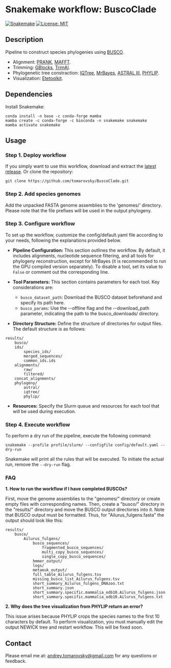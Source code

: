 # Snakemake workflow: BuscoClade

[![Snakemake](https://img.shields.io/badge/snakemake-≥6.1.0-brightgreen.svg)](https://snakemake.github.io)
[![License: MIT](https://img.shields.io/badge/License-MIT-yellow.svg)](https://opensource.org/licenses/MIT)

## Description

Pipeline to construct species phylogenies using [BUSCO](https://busco.ezlab.org/).

- Alignment: [PRANK](http://wasabiapp.org/software/prank/), [MAFFT](https://mafft.cbrc.jp/alignment/software/).
- Trimming: [GBlocks](https://academic.oup.com/mbe/article/17/4/540/1127654), [TrimAl](http://trimal.cgenomics.org/).
- Phylogenetic tree constraction: [IQTree](http://www.iqtree.org/), [MrBayes](https://nbisweden.github.io/MrBayes/), [ASTRAL III](https://bmcbioinformatics.biomedcentral.com/articles/10.1186/s12859-018-2129-y), [PHYLIP](https://phylipweb.github.io/phylip/).
- Visualization: [Etetoolkit](http://etetoolkit.org/).

## Dependencies

Install Snakemake:

```
conda install -n base -c conda-forge mamba
mamba create -c conda-forge -c bioconda -n snakemake snakemake
mamba activate snakemake
```

## Usage

### Step 1. Deploy workflow

If you simply want to use this workflow, download and extract the [latest release](https://github.com/tomarovsky/BuscoClade/releases). Or clone the repository:

```
git clone https://github.com/tomarovsky/BuscoClade.git
```

### Step 2. Add species genomes

Add the unpacked FASTA genome assemblies to the 'genomes/' directory. Please note that the file prefixes will be used in the output phylogeny.

### Step 3. Configure workflow

To set up the workflow, customize the config/default.yaml file according to your needs, following the explanations provided below.

- **Pipeline Configuration:**
This section outlines the workflow. By default, it includes alignments, nucleotide sequence filtering, and all tools for phylogeny reconstruction, except for MrBayes (it is recommended to run the GPU compiled version separately). To disable a tool, set its value to `False` or comment out the corresponding line.

- **Tool Parameters:**
This section contains parameters for each tool. Key considerations are:
  - `busco_dataset_path`: Download the BUSCO dataset beforehand and specify its path here.
  - `busco_params`: Use the --offline flag and the --download_path parameter, indicating the path to the busco_downloads/ directory.

- **Directory Structure:**
Define the structure of directories for output files. The default structure is as follows:

```
results/
    busco/
    ids/
        species_ids/
        merged_sequences/
        common_ids.ids
    alignments/
        raw/
        filtered/
    concat_alignments/
    phylogeny/
        astral/
        iqtree/
        phylip/
```

- **Resources:**
Specify the Slurm queue and resources for each tool that will be used during execution.

### Step 4. Execute workflow

To perform a dry run of the pipeline, execute the following command:

```
snakemake --profile profile/slurm/ --configfile config/default.yaml --dry-run
```

Snakemake will print all the rules that will be executed. To initiate the actual run, remove the `--dry-run` flag.

### FAQ

**1. How to run the workflow if I have completed BUSCOs?**

First, move the genome assemblies to the "genomes/" directory or create empty files with corresponding names. Then, create a "busco/" directory in the "results/" directory and move the BUSCO output directories into it. Note that BUSCO output must be formatted. Thus, for "Ailurus_fulgens.fasta" the output should look like this:

```
results/
    busco/
        Ailurus_fulgens/
            busco_sequences/
                fragmented_busco_sequences/
                multi_copy_busco_sequences/
                single_copy_busco_sequences/
            hmmer_output/
            logs/
            metaeuk_output/
            full_table_Ailurus_fulgens.tsv
            missing_busco_list_Ailurus_fulgens.tsv
            short_summary_Ailurus_fulgens_DNAzoo.txt
            short_summary.json
            short_summary.specific.mammalia_odb10.Ailurus_fulgens.json
            short_summary.specific.mammalia_odb10.Ailurus_fulgens.txt
```

**2. Why does the tree visualization from PHYLIP return an error?**

This issue arises because PHYLIP crops the species names to the first 10 characters by default. To perform visualization, you must manually edit the output NEWICK tree and restart workflow. This will be fixed soon.

## Contact

Please email me at: <andrey.tomarovsky@gmail.com> for any questions or feedback.

